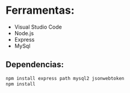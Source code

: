 # Ferramentas:
- Visual Studio Code
- Node.js
- Express
- MySql

## Dependencias:
```bash
npm install express path mysql2 jsonwebtoken
npm install
